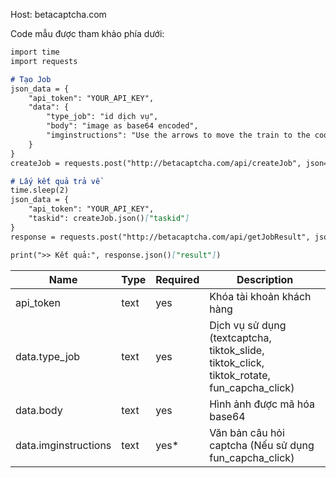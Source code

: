 Host: betacaptcha.com

Code mẫu được tham khảo phía dưới:

```markdown
import time
import requests

# Tạo Job
json_data = {
    "api_token": "YOUR_API_KEY",
    "data": {
        "type_job": "id dịch vụ",
        "body": "image as base64 encoded",
        "imginstructions": "Use the arrows to move the train to the coordinates indicated in the left image"
    }
}
createJob = requests.post("http://betacaptcha.com/api/createJob", json=json_data)

# Lấy kết quả trả về
time.sleep(2)
json_data = {
    "api_token": "YOUR_API_KEY",
    "taskid": createJob.json()["taskid"]
}
response = requests.post("http://betacaptcha.com/api/getJobResult", json=json_data)

print(">> Kết quả:", response.json()["result"])
```

| Name | Type | Required | Description |
|----------|----------|----------|----------|
| api_token | text | yes | Khóa tài khoản khách hàng |
| data.type_job | text | yes | Dịch vụ sử dụng (textcaptcha, tiktok_slide, tiktok_click, tiktok_rotate, fun_capcha_click) |
| data.body | text | yes | Hình ảnh được mã hóa base64 |
| data.imginstructions | text | yes* | Văn bản câu hỏi captcha (Nếu sử dụng fun_capcha_click) |

